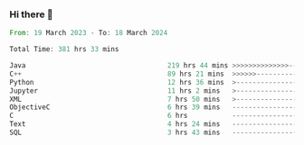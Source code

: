 ### Hi there 👋

<!--
**luoxuanzao/luoxuanzao** is a ✨ _special_ ✨ repository because its `README.md` (this file) appears on your GitHub profile.

Here are some ideas to get you started:

- 🔭 I’m currently working on ...
- 🌱 I’m currently learning ...
- 👯 I’m looking to collaborate on ...
- 🤔 I’m looking for help with ...
- 💬 Ask me about ...
- 📫 How to reach me: ...
- 😄 Pronouns: ...
- ⚡ Fun fact: ...
-->

<!--START_SECTION:waka-->

```rust
From: 19 March 2023 - To: 18 March 2024

Total Time: 381 hrs 33 mins

Java                                   219 hrs 44 mins >>>>>>>>>>>>>>-----------   57.38 %
C++                                    89 hrs 21 mins  >>>>>>-------------------   23.33 %
Python                                 12 hrs 36 mins  >------------------------   03.29 %
Jupyter                                11 hrs 2 mins   >------------------------   02.88 %
XML                                    7 hrs 50 mins   >------------------------   02.05 %
ObjectiveC                             6 hrs 39 mins   -------------------------   01.74 %
C                                      6 hrs           -------------------------   01.57 %
Text                                   4 hrs 24 mins   -------------------------   01.15 %
SQL                                    3 hrs 43 mins   -------------------------   00.97 %
```

<!--END_SECTION:waka-->